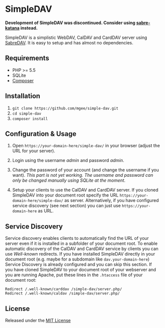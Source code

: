 SimpleDAV
=========

**Development of SimpleDAV was discontinued. Consider using [sabre-katana](https://github.com/fruux/sabre-katana) instead.**

SimpleDAV is a simplistic WebDAV, CalDAV and CardDAV server using [SabreDAV](https://github.com/fruux/sabre-dav).
It is easy to setup and has almost no dependencies.

Requirements
------------
* PHP >= 5.5
* SQLite
* [Composer](https://getcomposer.org/)

Installation
------------

1. `git clone https://github.com/mgee/simple-dav.git`
2. `cd simple-dav`
3. `composer install`

Configuration & Usage
---------------------

1. Open `https://your-domain-here/simple-dav/` in your browser (adjust the URL for your server).

2. Login using the username *admin* and password *admin*.

3. Change the password of your account (and change the username if you want).
*This part is not yet working. The username and password can only be changed manually using SQLite at the moment.*

4. Setup your clients to use the CalDAV and CardDAV server.
If you cloned SimpleDAV into your document root specify the URL `https://your-domain-here/simple-dav/` as server.
Alternatively, if you have configured service discovery (see next section) you can just use `https://your-domain-here` as URL.

Service Discovery
-----------------

Service discovery enables clients to automatically find the URL of your server even if it is installed in a subfolder of your document root.
To enable automatic discovery of the CalDAV and CardDAV service by clients you can use *Well-known* redirects.
If you have installed SimpleDAV directly in your document root (e.g. maybe for a subdomain like `dav.your-domain-here`) Service Discovery is already configured
and you can skip this section.
If you have cloned SimpleDAV to your document root of your webserver and you are running Apache, put these lines in the `.htaccess` file of your document root:
```
Redirect /.well-known/carddav /simple-dav/server.php/
Redirect /.well-known/caldav /simple-dav/server.php/
```

License
-------

Released under the [MIT License](LICENSE)
